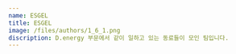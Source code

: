 ```yaml
---
name: ESGEL
title: ESGEL
image: /files/authors/1_6_1.png
discription: D.energy 부문에서 같이 일하고 있는 동료들이 모인 팀입니다.
---
```

